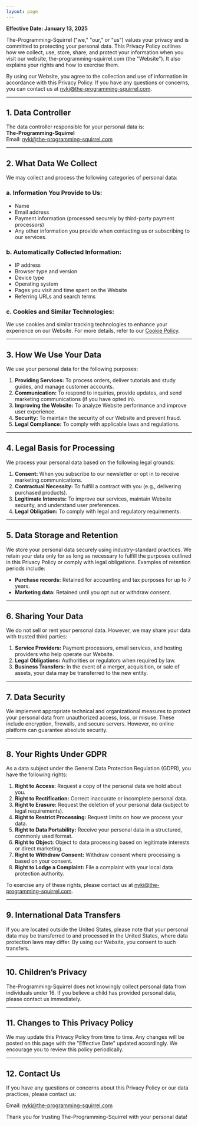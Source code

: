 ```yaml
---
layout: page
---
```


**Effective Date: January 13, 2025**

The-Programming-Squirrel ("we," "our," or "us") values your privacy and is committed to protecting your personal data. This Privacy Policy outlines how we collect, use, store, share, and protect your information when you visit our website, the-programming-squirrel.com (the "Website"). It also explains your rights and how to exercise them.

By using our Website, you agree to the collection and use of information in accordance with this Privacy Policy. If you have any questions or concerns, you can contact us at <nyki@the-programming-squirrel.com>.

---

## 1. Data Controller
The data controller responsible for your personal data is:  
**The-Programming-Squirrel**  
Email: <nyki@the-programming-squirrel.com>  

---

## 2. What Data We Collect
We may collect and process the following categories of personal data:

### a. Information You Provide to Us:
- Name  
- Email address  
- Payment information (processed securely by third-party payment processors)  
- Any other information you provide when contacting us or subscribing to our services.

### b. Automatically Collected Information:
- IP address  
- Browser type and version  
- Device type  
- Operating system  
- Pages you visit and time spent on the Website  
- Referring URLs and search terms

### c. Cookies and Similar Technologies:
We use cookies and similar tracking technologies to enhance your experience on our Website. For more details, refer to our [Cookie Policy](#).

---

## 3. How We Use Your Data
We use your personal data for the following purposes:

1. **Providing Services:** To process orders, deliver tutorials and study guides, and manage customer accounts.  
2. **Communication:** To respond to inquiries, provide updates, and send marketing communications (if you have opted in).  
3. **Improving the Website:** To analyze Website performance and improve user experience.  
4. **Security:** To maintain the security of our Website and prevent fraud.  
5. **Legal Compliance:** To comply with applicable laws and regulations.

---

## 4. Legal Basis for Processing
We process your personal data based on the following legal grounds:

1. **Consent:** When you subscribe to our newsletter or opt in to receive marketing communications.  
2. **Contractual Necessity:** To fulfill a contract with you (e.g., delivering purchased products).  
3. **Legitimate Interests:** To improve our services, maintain Website security, and understand user preferences.  
4. **Legal Obligation:** To comply with legal and regulatory requirements.

---

## 5. Data Storage and Retention
We store your personal data securely using industry-standard practices. We retain your data only for as long as necessary to fulfill the purposes outlined in this Privacy Policy or comply with legal obligations. Examples of retention periods include:
- **Purchase records:** Retained for accounting and tax purposes for up to 7 years.  
- **Marketing data:** Retained until you opt out or withdraw consent.

---

## 6. Sharing Your Data
We do not sell or rent your personal data. However, we may share your data with trusted third parties:

1. **Service Providers:** Payment processors, email services, and hosting providers who help operate our Website.  
2. **Legal Obligations:** Authorities or regulators when required by law.  
3. **Business Transfers:** In the event of a merger, acquisition, or sale of assets, your data may be transferred to the new entity.

---

## 7. Data Security
We implement appropriate technical and organizational measures to protect your personal data from unauthorized access, loss, or misuse. These include encryption, firewalls, and secure servers. However, no online platform can guarantee absolute security.

---

## 8. Your Rights Under GDPR
As a data subject under the General Data Protection Regulation (GDPR), you have the following rights:

1. **Right to Access:** Request a copy of the personal data we hold about you.  
2. **Right to Rectification:** Correct inaccurate or incomplete personal data.  
3. **Right to Erasure:** Request the deletion of your personal data (subject to legal requirements).  
4. **Right to Restrict Processing:** Request limits on how we process your data.  
5. **Right to Data Portability:** Receive your personal data in a structured, commonly used format.  
6. **Right to Object:** Object to data processing based on legitimate interests or direct marketing.  
7. **Right to Withdraw Consent:** Withdraw consent where processing is based on your consent.  
8. **Right to Lodge a Complaint:** File a complaint with your local data protection authority.

To exercise any of these rights, please contact us at <nyki@the-programming-squirrel.com>.

---

## 9. International Data Transfers
If you are located outside the United States, please note that your personal data may be transferred to and processed in the United States, where data protection laws may differ. By using our Website, you consent to such transfers.

---

## 10. Children’s Privacy
The-Programming-Squirrel does not knowingly collect personal data from individuals under 16. If you believe a child has provided personal data, please contact us immediately.

---

## 11. Changes to This Privacy Policy
We may update this Privacy Policy from time to time. Any changes will be posted on this page with the "Effective Date" updated accordingly. We encourage you to review this policy periodically.

---

## 12. Contact Us
If you have any questions or concerns about this Privacy Policy or our data practices, please contact us:

Email: <nyki@the-programming-squirrel.com>  

Thank you for trusting The-Programming-Squirrel with your personal data!

